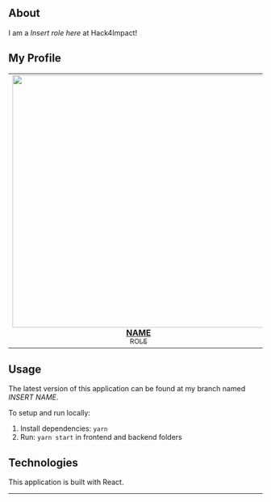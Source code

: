 

## About

I am a *Insert role here* at Hack4Impact!

## My Profile

<table align="center">
  <tr>
    <td align="center">
      <a href="tacobell.com">
        <img
          src="https://uiuc.hack4impact.org/images/people/vasu_chalasani.jpg"
          width="500px"
        />
        <br />
        <b>NAME</b>
        <br />
        <sub>ROLE</sub>
      </a>
    </td>
    </tr>
</table>

## Usage

The latest version of this application can be found at my branch named *INSERT NAME*.

To setup and run locally:

1. Install dependencies: `yarn`
2. Run: `yarn start` in frontend and backend folders

## Technologies

This application is built with React. 

<hr />
